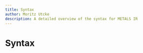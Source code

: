 ```yaml
---
title: Syntax
author: Moritz Utcke
description: A detailed overview of the syntax for METALS IR
---
```

# Syntax